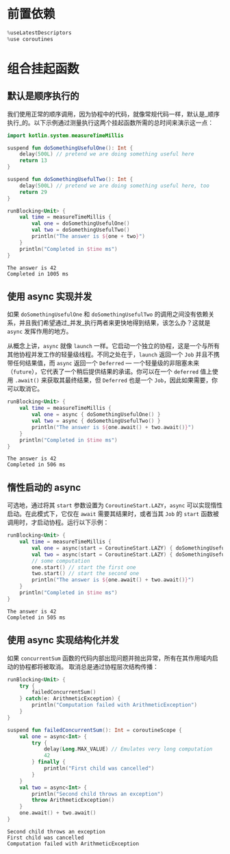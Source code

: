 # 前置依赖


```kotlin
%useLatestDescriptors
%use coroutines
```

# 组合挂起函数

## 默认是顺序执行的

我们使用正常的顺序调用，因为协程中的代码，就像常规代码一样，默认是_顺序执行_的。以下示例通过测量执行这两个挂起函数所需的总时间来演示这一点：


```kotlin
import kotlin.system.measureTimeMillis

suspend fun doSomethingUsefulOne(): Int {
    delay(500L) // pretend we are doing something useful here
    return 13
}

suspend fun doSomethingUsefulTwo(): Int {
    delay(500L) // pretend we are doing something useful here, too
    return 29
}
```


```kotlin
runBlocking<Unit> {
    val time = measureTimeMillis {
        val one = doSomethingUsefulOne()
        val two = doSomethingUsefulTwo()
        println("The answer is ${one + two}")
    }
    println("Completed in $time ms")
}
```

    The answer is 42
    Completed in 1005 ms


## 使用 async 实现并发
如果 `doSomethingUsefulOne` 和 `doSomethingUsefulTwo` 的调用之间没有依赖关系，并且我们希望通过_并发_执行两者来更快地得到结果，该怎么办？这就是 `async` 发挥作用的地方。

从概念上讲，`async` 就像 `launch` 一样。它启动一个独立的协程，这是一个与所有其他协程并发工作的轻量级线程。不同之处在于，`launch` 返回一个 `Job` 并且不携带任何结果值，而 `async` 返回一个 `Deferred` — 一个轻量级的非阻塞未来（`future`），它代表了一个稍后提供结果的承诺。你可以在一个 `deferred` 值上使用 `.await()` 来获取其最终结果，但 `Deferred` 也是一个 `Job`，因此如果需要，你可以取消它。





```kotlin
runBlocking<Unit> {
    val time = measureTimeMillis {
        val one = async { doSomethingUsefulOne() }
        val two = async { doSomethingUsefulTwo() }
        println("The answer is ${one.await() + two.await()}")
    }
    println("Completed in $time ms")
}
```

    The answer is 42
    Completed in 506 ms


## 惰性启动的 async

可选地，通过将其 `start` 参数设置为 `CoroutineStart.LAZY`，`async` 可以实现惰性启动。在此模式下，它仅在 `await` 需要其结果时，或者当其 `Job` 的 `start` 函数被调用时，才启动协程。运行以下示例：


```kotlin
runBlocking<Unit> {
    val time = measureTimeMillis {
        val one = async(start = CoroutineStart.LAZY) { doSomethingUsefulOne() }
        val two = async(start = CoroutineStart.LAZY) { doSomethingUsefulTwo() }
        // some computation
        one.start() // start the first one
        two.start() // start the second one
        println("The answer is ${one.await() + two.await()}")
    }
    println("Completed in $time ms")
}
```

    The answer is 42
    Completed in 505 ms


## 使用 async 实现结构化并发

如果 `concurrentSum` 函数的代码内部出现问题并抛出异常，所有在其作用域内启动的协程都将被取消。
取消总是通过协程层次结构传播：



```kotlin
runBlocking<Unit> {
    try {
        failedConcurrentSum()
    } catch(e: ArithmeticException) {
        println("Computation failed with ArithmeticException")
    }
}

suspend fun failedConcurrentSum(): Int = coroutineScope {
    val one = async<Int> {
        try {
            delay(Long.MAX_VALUE) // Emulates very long computation
            42
        } finally {
            println("First child was cancelled")
        }
    }
    val two = async<Int> {
        println("Second child throws an exception")
        throw ArithmeticException()
    }
    one.await() + two.await()
}
```

    Second child throws an exception
    First child was cancelled
    Computation failed with ArithmeticException

